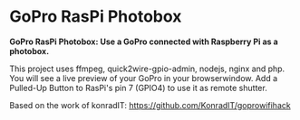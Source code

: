 GoPro RasPi Photobox
=============

**GoPro RasPi Photobox: Use a GoPro connected with Raspberry Pi as a photobox.**  
  
This project uses ffmpeg, quick2wire-gpio-admin, nodejs, nginx and php.
You will see a live preview of your GoPro in your browserwindow. 
Add a Pulled-Up Button to RasPi's pin 7 (GPIO4) to use it as remote shutter.

Based on the work of konradIT:
https://github.com/KonradIT/goprowifihack
